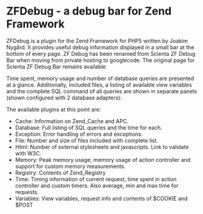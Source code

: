 ﻿# ZFDebug - a debug bar for Zend Framework

ZFDebug is a plugin for the Zend Framework for PHP5 written by Joakim Nygård. It provides useful debug information displayed in a small bar at the bottom of every page. ZF Debug has been renamed from Scienta ZF Debug Bar when moving from private hosting to googlecode. The original page for Scienta ZF Debug Bar remains available

Time spent, memory usage and number of database queries are presented at a glance. Additionally, included files, a listing of available view variables and the complete SQL command of all queries are shown in separate panels (shown configured with 2 database adapters):

The available plugins at this point are:

* Cache: Information on Zend_Cache and APC.
* Database: Full listing of SQL queries and the time for each.
* Exception: Error handling of errors and exceptions.
* File: Number and size of files included with complete list.
* Html: Number of external stylesheets and javascripts. Link to validate with W3C.
* Memory: Peak memory usage, memory usage of action controller and support for custom memory measurements.
* Registry: Contents of Zend_Registry
* Time: Timing information of current request, time spent in action controller and custom timers. Also average, min and max time for requests.
* Variables: View variables, request info and contents of $COOKIE and $POST
